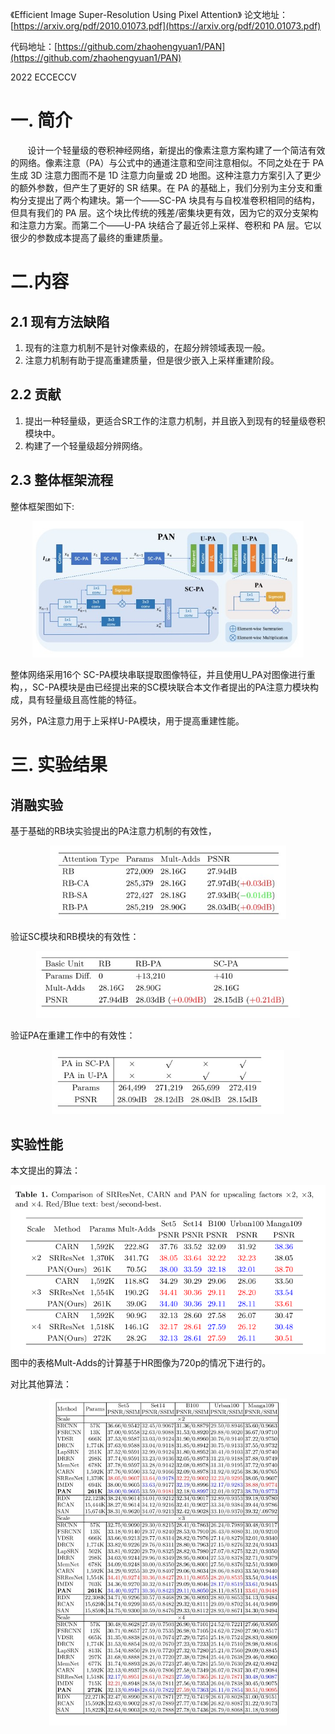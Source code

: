 《Efficient Image Super-Resolution Using Pixel Attention》
论文地址：[https://arxiv.org/pdf/2010.01073.pdf](https://arxiv.org/pdf/2010.01073.pdf) 

代码地址：[https://github.com/zhaohengyuan1/PAN](https://github.com/zhaohengyuan1/PAN)

   2022 ECCECCV

# 一. 简介
&nbsp;&nbsp;&nbsp;&nbsp;&nbsp;&nbsp;&nbsp;设计一个轻量级的卷积神经网络，新提出的像素注意方案构建了一个简洁有效的网络。像素注意（PA）与公式中的通道注意和空间注意相似。不同之处在于 PA 生成 3D 注意力图而不是 1D 注意力向量或 2D 地图。这种注意力方案引入了更少的额外参数，但产生了更好的 SR 结果。在 PA 的基础上，我们分别为主分支和重构分支提出了两个构建块。第一个——SC-PA 块具有与自校准卷积相同的结构，但具有我们的 PA 层。这个块比传统的残差/密集块更有效，因为它的双分支架构和注意力方案。而第二个——U-PA 块结合了最近邻上采样、卷积和 PA 层。它以很少的参数成本提高了最终的重建质量。

# 二.内容
## 2.1 现有方法缺陷
1. 现有的注意力机制不是针对像素级的，在超分辨领域表现一般。
2. 注意力机制有助于提高重建质量，但是很少嵌入上采样重建阶段。


## 2.2 贡献
1. 提出一种轻量级，更适合SR工作的注意力机制，并且嵌入到现有的轻量级卷积模块中。
2. 构建了一个轻量级超分辨网络。

## 2.3 整体框架流程
整体框架图如下:


<div align=center> <img src="../../img/20220324_1.jpg" style="zoom:70%;" /></div>

整体网络采用16个 SC-PA模块串联提取图像特征，并且使用U_PA对图像进行重构，，SC-PA模块是由已经提出来的SC模块联合本文作者提出的PA注意力模块构成，具有轻量级且高性能的特征。

另外，PA注意力用于上采样U-PA模块，用于提高重建性能。



# 三. 实验结果

## 消融实验
基于基础的RB块实验提出的PA注意力机制的有效性，
<div align=center> <img src="../../img/20220324_3.jpg" style="zoom:70%;" /></div>

验证SC模块和RB模块的有效性：

<div align=center> <img src="../../img/20220324_4.jpg" style="zoom:70%;" /></div>

验证PA在重建工作中的有效性：
<div align=center> <img src="../../img/20220324_5.jpg" style="zoom:70%;" /></div>

## 实验性能
本文提出的算法：
<div align=center> <img src="../../img/20220324_2.jpg" style="zoom:70%;" /></div>
图中的表格Mult-Adds的计算基于HR图像为720p的情况下进行的。

对比其他算法：
<div align=center> <img src="../../img/20220324_6.jpg" style="zoom:70%;" /></div>



